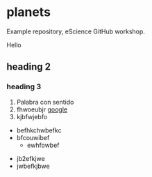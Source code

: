 # planets
Example repository, eScience GitHub workshop.

Hello
## heading 2
### heading 3

1. Palabra con sentido
1. fhwoeubjr [google](www.google.nl)
2. kjbfwjebfo
  
* befhkchwbefkc
* bfcouwibef
  * ewhfowbef
- jb2efkjwe
- jwbefkjbwe
